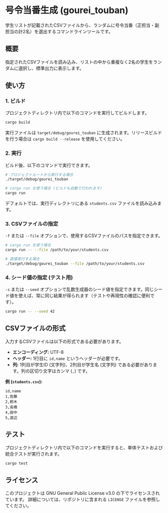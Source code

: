 # 号令当番生成 (gourei_touban)

学生リストが記載されたCSVファイルから、ランダムに号令当番（正担当・副担当の計2名）を選出するコマンドラインツールです。

## 概要

指定されたCSVファイルを読み込み、リストの中から重複なく2名の学生をランダムに選択し、標準出力に表示します。

## 使い方

### 1. ビルド

プロジェクトディレクトリ内で以下のコマンドを実行してビルドします。

```bash
cargo build
```

実行ファイルは `target/debug/gourei_touban` に生成されます。リリースビルドを行う場合は `cargo build --release` を使用してください。

### 2. 実行

ビルド後、以下のコマンドで実行できます。

```bash
# プロジェクトルートから実行する場合
./target/debug/gourei_touban

# cargo run を使う場合 (ビルドも自動で行われます)
cargo run
```

デフォルトでは、実行ディレクトリにある `students.csv` ファイルを読み込みます。

### 3. CSVファイルの指定

`-f` または `--file` オプションで、使用するCSVファイルのパスを指定できます。

```bash
# cargo run を使う場合
cargo run -- --file /path/to/your/students.csv

# 直接実行する場合
./target/debug/gourei_touban --file /path/to/your/students.csv
```

### 4. シード値の指定 (テスト用)

`-s` または `--seed` オプションで乱数生成器のシード値を指定できます。同じシード値を使えば、常に同じ結果が得られます（テストや再現性の確認に便利です）。

```bash
cargo run -- --seed 42
```

## CSVファイルの形式

入力するCSVファイルは以下の形式である必要があります。

*   **エンコーディング:** UTF-8
*   **ヘッダー:** 1行目に `id,name` というヘッダーが必要です。
*   **列:** 1列目が学生ID (文字列)、2列目が学生名 (文字列) である必要があります。列の区切り文字はカンマ (`,`) です。

**例 (`students.csv`):**

```csv
id,name
1,佐藤
2,鈴木
3,高橋
4,田中
5,渡辺
```

## テスト

プロジェクトディレクトリ内で以下のコマンドを実行すると、単体テストおよび統合テストが実行されます。

```bash
cargo test
```

## ライセンス

このプロジェクトは GNU General Public License v3.0 の下でライセンスされています。
詳細については、リポジトリに含まれる `LICENSE` ファイルを参照してください。

